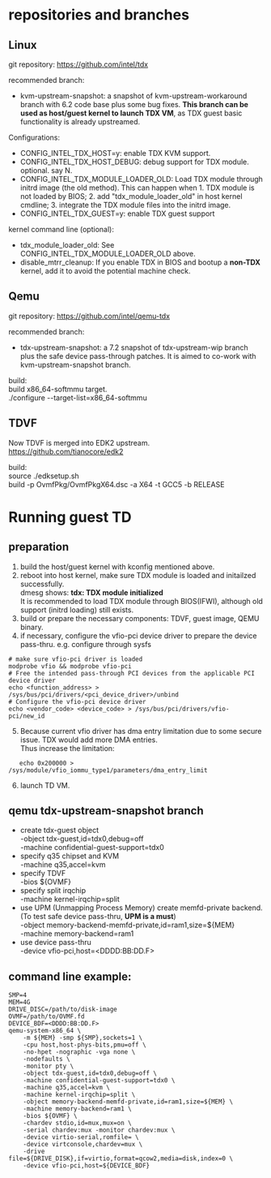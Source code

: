 repositories and branches
=========================
Linux
-----
git repository:
https://github.com/intel/tdx

recommended branch:
- kvm-upstream-snapshot: a snapshot of kvm-upstream-workaround branch with 6.2 code base plus some bug fixes. **This branch can be used as host/guest kernel to launch TDX VM**, as TDX guest basic functionality is already upstreamed.

Configurations:
- CONFIG_INTEL_TDX_HOST=y: enable TDX KVM support.
- CONFIG_INTEL_TDX_HOST_DEBUG: debug support for TDX module. optional. say N.
- CONFIG_INTEL_TDX_MODULE_LOADER_OLD: Load TDX module through initrd image (the old method). This can happen when 1. TDX module is not loaded by BIOS; 2. add "tdx_module_loader_old" in host kernel cmdline; 3. integrate the TDX module files into the initrd image.
- CONFIG_INTEL_TDX_GUEST=y: enable TDX guest support

kernel command line (optional):
- tdx_module_loader_old: See CONFIG_INTEL_TDX_MODULE_LOADER_OLD above.
- disable_mtrr_cleanup: If you enable TDX in BIOS and bootup a **non-TDX** kernel, add it to avoid the potential machine check.

Qemu
----
git repository:
https://github.com/intel/qemu-tdx

recommended branch:
- tdx-upstream-snapshot: a 7.2 snapshot of tdx-upstream-wip branch plus the safe device pass-through patches. It is aimed to co-work with kvm-upstream-snapshot branch.

build:  
build x86_64-softmmu target.  
./configure --target-list=x86_64-softmmu

TDVF
----
Now TDVF is merged into EDK2 upstream.
https://github.com/tianocore/edk2

build:  
source ./edksetup.sh  
build -p OvmfPkg/OvmfPkgX64.dsc -a X64 -t GCC5 -b RELEASE

Running guest TD
================
preparation
-----------
1. build the host/guest kernel with kconfig mentioned above.
2. reboot into host kernel, make sure TDX module is loaded and initailzed successfully.  
   dmesg shows: **tdx: TDX module initialized**  
   It is recommended to load TDX module through BIOS(IFWI), although old support (initrd loading) still exists.  
3. build or prepare the necessary components: TDVF, guest image, QEMU binary.
4. if necessary, configure the vfio-pci device driver to prepare the device pass-thru. e.g. configure through sysfs
```
# make sure vfio-pci driver is loaded
modprobe vfio && modprobe vfio-pci
# Free the intended pass-through PCI devices from the applicable PCI device driver
echo <function_address> > /sys/bus/pci/drivers/<pci_device_driver>/unbind
# Configure the vfio-pci device driver
echo <vendor_code> <device_code> > /sys/bus/pci/drivers/vfio-pci/new_id
```
5. Because current vfio driver has dma entry limitation due to some secure issue. TDX would add more DMA entries.  
   Thus increase the limitation:  
```
   echo 0x200000 > /sys/module/vfio_iommu_type1/parameters/dma_entry_limit
```
6. launch TD VM.

qemu tdx-upstream-snapshot branch
---------------------------------
- create tdx-guest object  
  -object tdx-guest,id=tdx0,debug=off  
  -machine confidential-guest-support=tdx0
- specify q35 chipset and KVM  
  -machine q35,accel=kvm
- specify TDVF  
  -bios ${OVMF}
- specify split irqchip  
  -machine kernel-irqchip=split
- use UPM (Unmapping Process Memory) create memfd-private backend. (To test safe device pass-thru, **UPM is a must**)   
  -object memory-backend-memfd-private,id=ram1,size=${MEM}  
  -machine memory-backend=ram1  
- use device pass-thru  
  -device vfio-pci,host=\<DDDD:BB:DD.F\>

command line example:
---------------------

```
SMP=4
MEM=4G
DRIVE_DISC=/path/to/disk-image
OVMF=/path/to/OVMF.fd
DEVICE_BDF=<DDDD:BB:DD.F>
qemu-system-x86_64 \
    -m ${MEM} -smp ${SMP},sockets=1 \
    -cpu host,host-phys-bits,pmu=off \
    -no-hpet -nographic -vga none \
    -nodefaults \
    -monitor pty \
    -object tdx-guest,id=tdx0,debug=off \
    -machine confidential-guest-support=tdx0 \
    -machine q35,accel=kvm \
    -machine kernel-irqchip=split \
    -object memory-backend-memfd-private,id=ram1,size=${MEM} \
    -machine memory-backend=ram1 \
    -bios ${OVMF} \
    -chardev stdio,id=mux,mux=on \
    -serial chardev:mux -monitor chardev:mux \
    -device virtio-serial,romfile= \
    -device virtconsole,chardev=mux \
    -drive file=${DRIVE_DISK},if=virtio,format=qcow2,media=disk,index=0 \
    -device vfio-pci,host=${DEVICE_BDF}
```